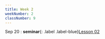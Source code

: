 ```yaml
---
title: Week 2
weekNumber: 2
classNumber: 9
---
```


Sep 20
: **seminar**{: .label .label-blue}[Lesson 02](/ics-23-fall/assets/class9/slides/Lesson_02.pptx)